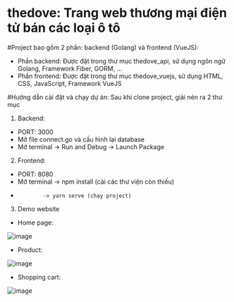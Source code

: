 # thedove: Trang web thương mại điện tử bán các loại ô tô
#Project bao gồm 2 phần: backend (Golang) và frontend (VueJS):
- Phần backend: Được đặt trong thư mục thedove_api, sử dụng ngôn ngữ Golang, Framework Fiber, GORM, ...
- Phần frontend: Được đặt trong thư mục thedove_vuejs, sử dụng HTML, CSS, JavaScript, Framework VueJS

#Hướng dẫn cài đặt và chạy dự án:
Sau khi clone project, giải nén ra 2 thư mục
1.  Backend:
  - PORT: 3000
  - Mở file connect.go và cấu hình lại database
  - Mở terminal -> Run and Debug -> Launch Package
  
2. Frontend:
  - PORT: 8080
  - Mở terminal -> npm install (cài các thư viện còn thiếu)
  -             -> yarn serve (chạy project)

3. Demo website

- Home page:

![image](https://user-images.githubusercontent.com/58805171/123943139-0a084c00-d9c6-11eb-86a6-20f2f37b0f3a.png)


- Product:

![image](https://user-images.githubusercontent.com/58805171/123943209-1f7d7600-d9c6-11eb-8df5-a720dccb4419.png)



- Shopping cart:

![image](https://user-images.githubusercontent.com/58805171/123942919-ca416480-d9c5-11eb-8fed-ee18e8a406e2.png)

